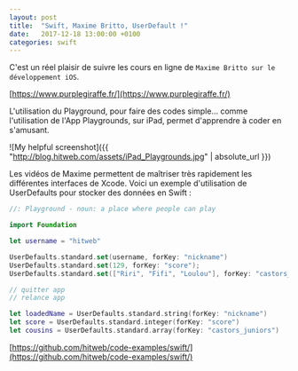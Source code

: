 ```yaml
---
layout: post
title:  "Swift, Maxime Britto, UserDefault !"
date:   2017-12-18 13:00:00 +0100
categories: swift
---
```

C'est un réel plaisir de suivre les cours en ligne de `Maxime Britto sur le développement iOS`.

[https://www.purplegiraffe.fr/](https://www.purplegiraffe.fr/)

L'utilisation du Playground, pour faire des codes simple... comme l'utilisation de l'App Playgrounds, sur iPad, permet d'apprendre à coder en s'amusant. 

![My helpful screenshot]({{ "http://blog.hitweb.com/assets/iPad_Playgrounds.jpg" | absolute_url }})

Les vidéos de Maxime permettent de maîtriser très rapidement les différentes interfaces de Xcode.
Voici un exemple d'utilisation de UserDefaults pour stocker des données en Swift :

```swift
//: Playground - noun: a place where people can play

import Foundation

let username = "hitweb"

UserDefaults.standard.set(username, forKey: "nickname")
UserDefaults.standard.set(129, forKey: "score");
UserDefaults.standard.set(["Riri", "Fifi", "Loulou"], forKey: "castors_juniors")

// quitter app
// relance app

let loadedName = UserDefaults.standard.string(forKey: "nickname")
let score = UserDefaults.standard.integer(forKey: "score")
let cousins = UserDefaults.standard.array(forKey: "castors_juniors")
```

[https://github.com/hitweb/code-examples/swift/](https://github.com/hitweb/code-examples/swift/)

